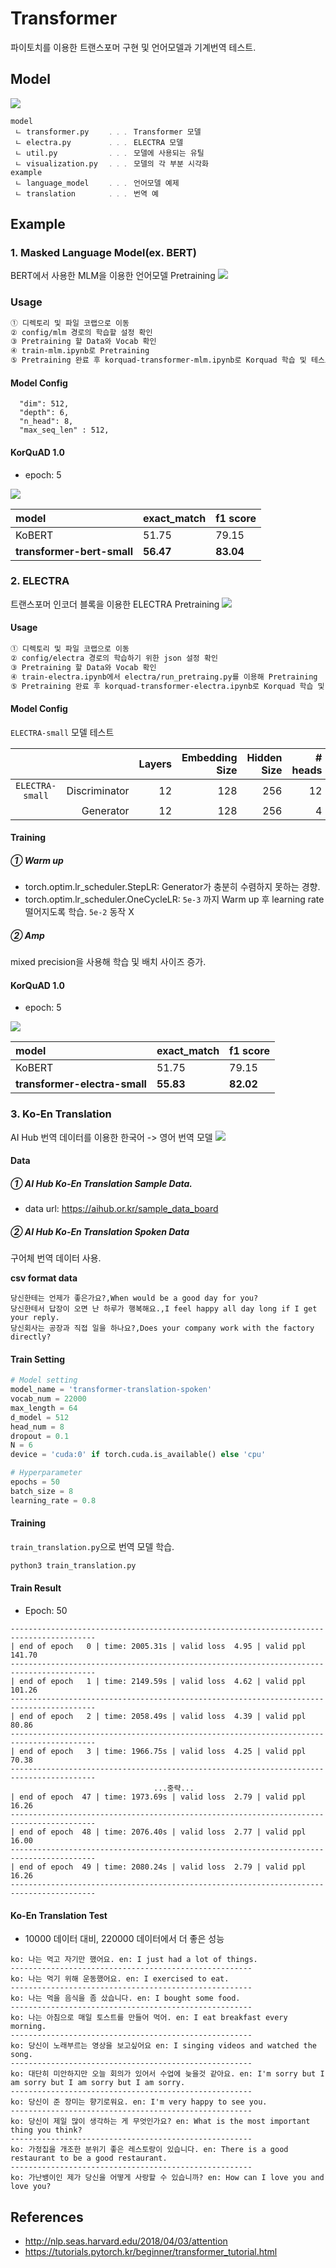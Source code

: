 # Transformer
파이토치를 이용한 트랜스포머 구현 및 언어모델과 기계번역 테스트. 

## Model
![](./images/transformer_model.png)

```text
model
 ㄴ transformer.py    ﹒﹒﹒ Transformer 모델
 ㄴ electra.py        ﹒﹒﹒ ELECTRA 모델
 ㄴ util.py           ﹒﹒﹒ 모델에 사용되는 유틸
 ㄴ visualization.py  ﹒﹒﹒ 모델의 각 부분 시각화
example
 ㄴ language_model    ﹒﹒﹒ 언어모델 예제
 ㄴ translation       ﹒﹒﹒ 번역 예
```

## Example
### 1. Masked Language Model(ex. BERT)
BERT에서 사용한 MLM을 이용한 언어모델 Pretraining 
![](./images/masked_language_model.png)

### Usage
```txt
① 디렉토리 및 파일 코랩으로 이동 
② config/mlm 경로의 학습할 설정 확인 
③ Pretraining 할 Data와 Vocab 확인 
④ train-mlm.ipynb로 Pretraining 
⑤ Pretraining 완료 후 korquad-transformer-mlm.ipynb로 Korquad 학습 및 테스트 
```
#### Model Config
```
  "dim": 512,
  "depth": 6,
  "n_head": 8,
  "max_seq_len" : 512,
```
#### KorQuAD 1.0 
- epoch: 5

![](./images/transformer-mlm-korquad-result-83.png)

|            model         | exact_match | f1 score|
|:-------------------------|-------------|---------|
|           KoBERT         |    51.75    |  79.15  |
|**transformer-bert-small**|  **56.47**  |**83.04**|


### 2. ELECTRA
트랜스포머 인코더 블록을 이용한 ELECTRA Pretraining
![](https://t2.daumcdn.net/thumb/R720x0.fpng/?fname=http://t1.daumcdn.net/brunch/service/user/Zvf/image/_twj8fBpj3opipMwC-w7Scv89yM.png)

#### Usage
```txt
① 디렉토리 및 파일 코랩으로 이동 
② config/electra 경로의 학습하기 위한 json 설정 확인 
③ Pretraining 할 Data와 Vocab 확인 
④ train-electra.ipynb에서 electra/run_pretraing.py를 이용해 Pretraining 
⑤ Pretraining 완료 후 korquad-transformer-electra.ipynb로 Korquad 학습 및 테스트 
```

#### Model Config
`ELECTRA-small` 모델 테스트
  
|                  |               | Layers | Embedding Size | Hidden Size | # heads |
| :--------------: | ------------: | -----: | -------------: | ----------: | ------: |
| `ELECTRA-small`  | Discriminator |     12 |            128 |         256 |      12 |
|                  |     Generator |     12 |            128 |         256 |       4 |

#### Training
##### ① Warm up
- torch.optim.lr_scheduler.StepLR: Generator가 충분히 수렴하지 못하는 경향.
- torch.optim.lr_scheduler.OneCycleLR: `5e-3` 까지 Warm up 후 learning rate 떨어지도록 학습. `5e-2` 동작 X

##### ② Amp
mixed precision을 사용해 학습 및 배치 사이즈 증가.  

#### KorQuAD 1.0 
- epoch: 5

![](./images/transformer-electra-korquad-result-82.png)

|             model           | exact_match | f1 score|
|:----------------------------|-------------|---------|
|             KoBERT          |    51.75    |  79.15  |
|**transformer-electra-small**|  **55.83**  |**82.02**|

### 3. Ko-En Translation
AI Hub 번역 데이터를 이용한 한국어 -> 영어 번역 모델
![](./images/transformer-translation.png)
#### Data
##### ① AI Hub Ko-En Translation Sample Data.
- data url: https://aihub.or.kr/sample_data_board
##### ② AI Hub Ko-En Translation Spoken Data
구어체 번역 데이터 사용.  
  
**csv format data**
```text
당신한테는 언제가 좋은가요?,When would be a good day for you?
당신한테서 답장이 오면 난 하루가 행복해요.,I feel happy all day long if I get your reply.
당신회사는 공장과 직접 일을 하나요?,Does your company work with the factory directly?
```
#### Train Setting
```python
# Model setting
model_name = 'transformer-translation-spoken'
vocab_num = 22000
max_length = 64
d_model = 512
head_num = 8
dropout = 0.1
N = 6
device = 'cuda:0' if torch.cuda.is_available() else 'cpu'

# Hyperparameter
epochs = 50
batch_size = 8
learning_rate = 0.8
```
#### Training 
`train_translation.py`으로 번역 모델 학습.  
```sh
python3 train_translation.py
```
#### Train Result
- Epoch: 50

```
-----------------------------------------------------------------------------------------
| end of epoch   0 | time: 2005.31s | valid loss  4.95 | valid ppl   141.70
-----------------------------------------------------------------------------------------
| end of epoch   1 | time: 2149.59s | valid loss  4.62 | valid ppl   101.26
-----------------------------------------------------------------------------------------
| end of epoch   2 | time: 2058.49s | valid loss  4.39 | valid ppl    80.86
-----------------------------------------------------------------------------------------
| end of epoch   3 | time: 1966.75s | valid loss  4.25 | valid ppl    70.38
-----------------------------------------------------------------------------------------
                                ...중략...
| end of epoch  47 | time: 1973.69s | valid loss  2.79 | valid ppl    16.26
-----------------------------------------------------------------------------------------
| end of epoch  48 | time: 2076.40s | valid loss  2.77 | valid ppl    16.00
-----------------------------------------------------------------------------------------
| end of epoch  49 | time: 2080.24s | valid loss  2.79 | valid ppl    16.26
-----------------------------------------------------------------------------------------
```

#### Ko-En Translation Test
-  10000 데이터 대비, 220000 데이터에서 더 좋은 성능
```text
ko: 나는 먹고 자기만 했어요. en: I just had a lot of things.
------------------------------------------------------
ko: 나는 먹기 위해 운동했어요. en: I exercised to eat.
------------------------------------------------------
ko: 나는 먹을 음식을 좀 샀습니다. en: I bought some food.
------------------------------------------------------
ko: 나는 아침으로 매일 토스트를 만들어 먹어. en: I eat breakfast every morning.
------------------------------------------------------
ko: 당신이 노래부르는 영상을 보고싶어요 en: I singing videos and watched the song.
------------------------------------------------------
ko: 대단히 미안하지만 오늘 회의가 있어서 수업에 늦을것 같아요. en: I'm sorry but I am sorry but I am sorry but I am sorry.
------------------------------------------------------
ko: 당신이 준 장미는 향기로워요. en: I'm very happy to see you.
------------------------------------------------------
ko: 당신이 제일 많이 생각하는 게 무엇인가요? en: What is the most important thing you think?
------------------------------------------------------
ko: 가정집을 개조한 분위기 좋은 레스토랑이 있습니다. en: There is a good restaurant to be a good restaurant.
------------------------------------------------------
ko: 가난뱅이인 제가 당신을 어떻게 사랑할 수 있습니까? en: How can I love you and love you?
```

## References
- http://nlp.seas.harvard.edu/2018/04/03/attention
- https://tutorials.pytorch.kr/beginner/transformer_tutorial.html